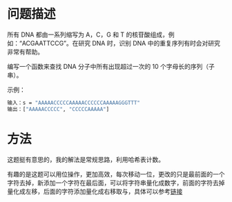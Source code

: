 # 问题描述

所有 DNA 都由一系列缩写为 A，C，G 和 T 的核苷酸组成，例如：“ACGAATTCCG”。在研究 DNA 时，识别 DNA 中的重复序列有时会对研究非常有帮助。

编写一个函数来查找 DNA 分子中所有出现超过一次的 10 个字母长的序列（子串）。

示例：

```bash
输入：s = "AAAAACCCCCAAAAACCCCCCAAAAAGGGTTT"
输出：["AAAAACCCCC", "CCCCCAAAAA"]
```

# 方法

这题挺有意思的，我的解法是常规思路，利用哈希表计数。

有趣的是这题可以用位操作，更加高效，每次移动一位，更改的只是最前面的一个字符去掉，新添加一个字符在最后面，可以将字符串量化成数字，前面的字符去掉量化成左移，后面的字符添加量化成右移取与，具体可以参考[链接](https://leetcode-cn.com/problems/repeated-dna-sequences/solution/xiang-xi-tong-su-de-si-lu-fen-xi-duo-jie-fa-by-4-7/)